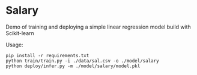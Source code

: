 # Salary
Demo of training and deploying a simple linear regression model build with Scikit-learn

Usage:

```
pip install -r requirements.txt
python train/train.py -i ./data/sal.csv -o ./model/salary
python deploy/infer.py -m ./model/salary/model.pkl

```
